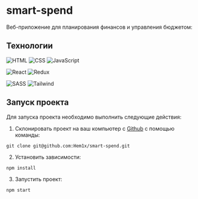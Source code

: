 # smart-spend

Веб-приложение для планирования финансов и управления бюджетом:

## Технологии
![HTML](https://img.shields.io/badge/HTML-000?style=for-the-badge&logo=html5)
![CSS](https://img.shields.io/badge/CSS-000?style=for-the-badge&logo=CSS3&logoColor=1572B6)
![JavaScript](https://img.shields.io/badge/JavaScript-000?style=for-the-badge&logo=Javascript)

![React](https://img.shields.io/badge/React-000?style=for-the-badge&logo=react)
![Redux](https://img.shields.io/badge/Redux-000?style=for-the-badge&logo=redux)

![SASS](https://img.shields.io/badge/SASS-000?style=for-the-badge&logo=SASS)
![Tailwind](https://img.shields.io/badge/Tailwind%20CSS-000?style=for-the-badge&logo=tailwindcss)



## Запуск проекта

Для запуска проекта необходимо выполнить следующие действия:

1. Склонировать проект на ваш компьютер с [Github](https://github.com/Hem1x/smart-spend) с помощью команды:

```
git clone git@github.com:Hem1x/smart-spend.git
```

2. Установить зависимости:

```
npm install
```

3. Запустить проект:

```
npm start
```
